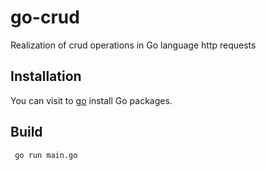 # go-crud

Realization of crud operations in Go language http requests

## Installation

You can visit to [go](https://go.dev/dl/) install Go packages.

## Build

```shell
 go run main.go
```
